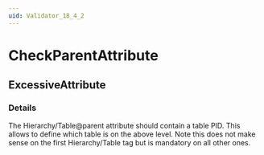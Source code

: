 ```yaml
---
uid: Validator_18_4_2
---
```


# CheckParentAttribute

## ExcessiveAttribute

<!-- Description, Properties, ... sections are auto-generated. -->
<!-- REPLACE ME AUTO-GENERATION -->

### Details

The Hierarchy/Table@parent attribute should contain a table PID. This allows to define which table is on the above level.
Note this does not make sense on the first Hierarchy/Table tag but is mandatory on all other ones.

<!-- Uncomment to add example code -->
<!--### Example code-->
